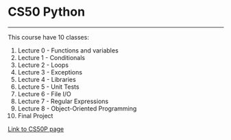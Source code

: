 # CS50 Python
___

This course have 10 classes:
1. Lecture 0 - Functions and variables
2. Lecture 1 - Conditionals
3. Lecture 2 - Loops
4. Lecture 3 - Exceptions
5. Lecture 4 - Libraries
6. Lecture 5 - Unit Tests
7. Lecture 6 - File I/O
8. Lecture 7 - Regular Expressions
9. Lecture 8 - Object-Oriented Programming
10. Final Project

[Link to CS50P page](https://cs50.harvard.edu/python/2022/)